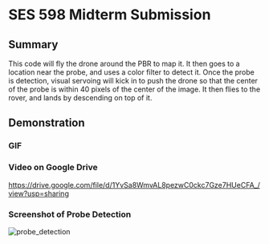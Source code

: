 # SES 598 Midterm Submission

## Summary

This code will fly the drone around the PBR to map it. It then goes to a location near the probe, and uses a color filter to detect it. Once the probe is detection, visual servoing will kick in to push the drone so that the center of the probe is within 40 pixels of the center of the image. It then flies to the rover, and lands by descending on top of it.

## Demonstration


### GIF

### Video on Google Drive
https://drive.google.com/file/d/1YvSa8WmvAL8pezwC0ckc7Gze7HUeCFA_/view?usp=sharing

### Screenshot of Probe Detection
![probe_detection](https://user-images.githubusercontent.com/82643627/160675824-5090c96c-e79e-42a5-9cc2-d7f46f6a833e.png)
